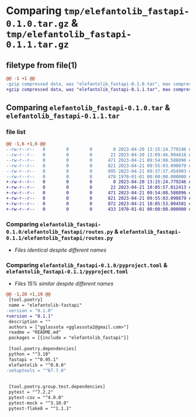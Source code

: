 # Comparing `tmp/elefantolib_fastapi-0.1.0.tar.gz` & `tmp/elefantolib_fastapi-0.1.1.tar.gz`

## filetype from file(1)

```diff
@@ -1 +1 @@
-gzip compressed data, was "elefantolib_fastapi-0.1.0.tar", max compression
+gzip compressed data, was "elefantolib_fastapi-0.1.1.tar", max compression
```

## Comparing `elefantolib_fastapi-0.1.0.tar` & `elefantolib_fastapi-0.1.1.tar`

### file list

```diff
@@ -1,6 +1,6 @@
--rw-r--r--   0        0        0        0 2023-04-20 13:15:24.779246 elefantolib_fastapi-0.1.0/README.md
--rw-r--r--   0        0        0       22 2023-04-20 13:09:46.994816 elefantolib_fastapi-0.1.0/elefantolib_fastapi/__init__.py
--rw-r--r--   0        0        0      471 2023-04-21 09:54:08.588096 elefantolib_fastapi-0.1.0/elefantolib_fastapi/requests.py
--rw-r--r--   0        0        0      821 2023-04-21 09:55:03.090879 elefantolib_fastapi-0.1.0/elefantolib_fastapi/routes.py
--rw-r--r--   0        0        0      895 2023-04-21 09:37:37.454903 elefantolib_fastapi-0.1.0/pyproject.toml
--rw-r--r--   0        0        0      478 1970-01-01 00:00:00.000000 elefantolib_fastapi-0.1.0/PKG-INFO
+-rw-r--r--   0        0        0        0 2023-04-20 13:15:24.779246 elefantolib_fastapi-0.1.1/README.md
+-rw-r--r--   0        0        0       22 2023-04-21 10:05:57.012413 elefantolib_fastapi-0.1.1/elefantolib_fastapi/__init__.py
+-rw-r--r--   0        0        0      471 2023-04-21 09:54:08.588096 elefantolib_fastapi-0.1.1/elefantolib_fastapi/requests.py
+-rw-r--r--   0        0        0      821 2023-04-21 09:55:03.090879 elefantolib_fastapi-0.1.1/elefantolib_fastapi/routes.py
+-rw-r--r--   0        0        0      872 2023-04-21 10:05:53.004501 elefantolib_fastapi-0.1.1/pyproject.toml
+-rw-r--r--   0        0        0      433 1970-01-01 00:00:00.000000 elefantolib_fastapi-0.1.1/PKG-INFO
```

### Comparing `elefantolib_fastapi-0.1.0/elefantolib_fastapi/routes.py` & `elefantolib_fastapi-0.1.1/elefantolib_fastapi/routes.py`

 * *Files identical despite different names*

### Comparing `elefantolib_fastapi-0.1.0/pyproject.toml` & `elefantolib_fastapi-0.1.1/pyproject.toml`

 * *Files 15% similar despite different names*

```diff
@@ -1,20 +1,19 @@
 [tool.poetry]
 name = "elefantolib-fastapi"
-version = "0.1.0"
+version = "0.1.1"
 description = ""
 authors = ["gglassota <gglassota2@gmail.com>"]
 readme = "README.md"
 packages = [{include = "elefantolib_fastapi"}]
 
 [tool.poetry.dependencies]
 python = "^3.10"
 fastapi = "^0.95.1"
 elefantolib = "^0.8.0"
-setuptools = "^67.7.0"
 
 
 [tool.poetry.group.test.dependencies]
 pytest = "^7.2.2"
 pytest-cov = "^4.0.0"
 pytest-mock = "^3.10.0"
 pytest-flake8 = "^1.1.1"
```

